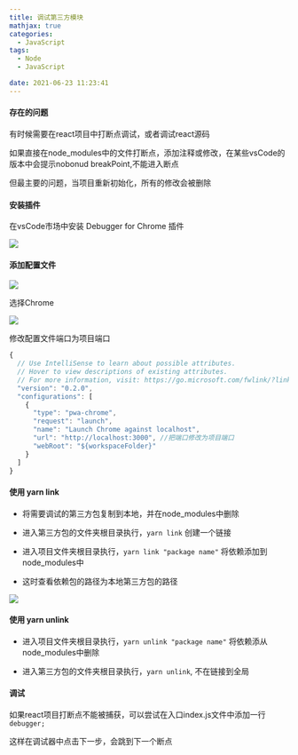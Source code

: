 ```yaml
---
title: 调试第三方模块
mathjax: true
categories:
  - JavaScript
tags:
  - Node
  - JavaScript

date: 2021-06-23 11:23:41
---
```


#### 存在的问题

有时候需要在react项目中打断点调试，或者调试react源码

如果直接在node_modules中的文件打断点，添加注释或修改，在某些vsCode的版本中会提示nobonud breakPoint,不能进入断点

但最主要的问题，当项目重新初始化，所有的修改会被删除

#### 安装插件

在vsCode市场中安装 Debugger for Chrome 插件

![](0001.png)

#### 添加配置文件

![](0002.png)

选择Chrome

![](0003.png)

修改配置文件端口为项目端口

```javascript
{
  // Use IntelliSense to learn about possible attributes.
  // Hover to view descriptions of existing attributes.
  // For more information, visit: https://go.microsoft.com/fwlink/?linkid=830387
  "version": "0.2.0",
  "configurations": [
    {
      "type": "pwa-chrome",
      "request": "launch",
      "name": "Launch Chrome against localhost",
      "url": "http://localhost:3000", //把端口修改为项目端口
      "webRoot": "${workspaceFolder}"
    }
  ]
}
```

#### 使用 yarn link

+ 将需要调试的第三方包复制到本地，并在node_modules中删除

+ 进入第三方包的文件夹根目录执行，`yarn link` 创建一个链接

+ 进入项目文件夹根目录执行，`yarn link "package name"` 将依赖添加到node_modules中

+ 这时查看依赖包的路径为本地第三方包的路径

![](0004.png)


#### 使用 yarn unlink

+ 进入项目文件夹根目录执行，`yarn unlink "package name"` 将依赖添从node_modules中删除

+ 进入第三方包的文件夹根目录执行，`yarn unlink`, 不在链接到全局

#### 调试

如果react项目打断点不能被捕获，可以尝试在入口index.js文件中添加一行 `debugger;`

这样在调试器中点击下一步，会跳到下一个断点

